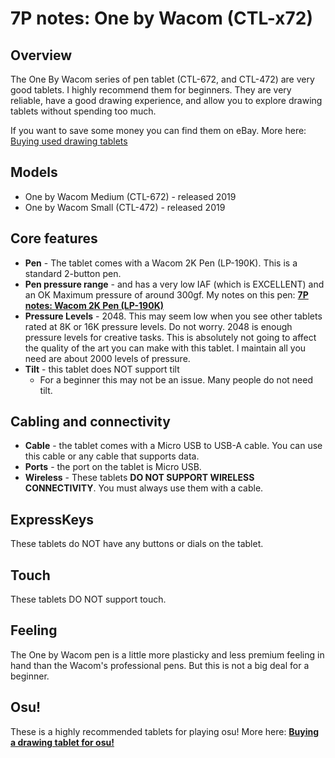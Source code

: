 # 7P notes: One by Wacom (CTL-x72)

## Overview

The One By Wacom series of pen tablet (CTL-672, and CTL-472) are very good tablets. I highly recommend them for beginners. They are very reliable, have a good drawing experience, and allow you to explore drawing tablets without spending too much.&#x20;

If you want to save some money you can find them on eBay. More here: [Buying used drawing tablets](../../../buying-a-drawing-tablet/buying-used-drawing-tablets.md)

## Models

* One by Wacom Medium (CTL-672) - released 2019
* One by Wacom Small (CTL-472) - released 2019

## **Core features**

* **Pen** - The tablet comes with a Wacom 2K Pen (LP-190K). This is a standard 2-button pen.
* **Pen pressure range** - and has a very low IAF (which is EXCELLENT) and an OK Maximum pressure of around 300gf. My notes on this pen: [**7P notes: Wacom 2K Pen (LP-190K)**](../wacom-pens/7p-notes-wacom-lp-190k.md)  &#x20;
* **Pressure Levels** - 2048. This may seem low when you see other tablets rated at 8K or 16K pressure levels. Do not worry. 2048 is enough pressure levels for creative tasks. This is absolutely not going to affect the quality of the art you can make with this tablet. I maintain all you need are about 2000 levels of pressure.
* **Tilt** - this tablet does NOT support tilt
  * For a beginner this may not be an issue. Many people do not need tilt.&#x20;

## **Cabling and connectivity**

* **Cable** - the tablet comes with a Micro USB to USB-A cable. You can use this cable or any cable that supports data.
* **Ports** - the port on the tablet is Micro USB.&#x20;
* **Wireless** - These tablets **DO NOT SUPPORT WIRELESS CONNECTIVITY**. You must always use them with a cable.

## ExpressKeys

These tablets do NOT have any buttons or dials on the tablet.&#x20;

## Touch

These tablets DO NOT support touch.

## **Feeling**

The One by Wacom pen is a little more plasticky and less premium feeling in hand than the Wacom's professional pens.  But this is not a big deal for a beginner.&#x20;

## Osu!

These is a highly recommended tablets for playing osu! More here: [**Buying a drawing tablet for osu!**](../../../buying-a-drawing-tablet/buying-a-drawing-tablet-for-osu.md)
